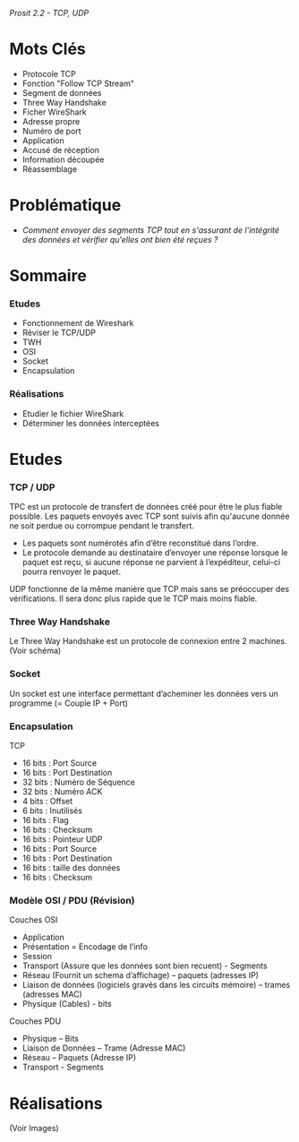 *Prosit 2.2 - TCP, UDP*

# Mots Clés

- Protocole TCP
- Fonction "Follow TCP Stream"
- Segment de données
- Three Way Handshake
- Ficher WireShark
- Adresse propre
- Numéro de port
- Application
- Accusé de réception
- Information découpée
- Réassemblage

# Problématique

- *Comment envoyer des segments TCP tout en s'assurant de l'intégrité des données et vérifier qu'elles ont bien été reçues ?*

# Sommaire

### Etudes

- Fonctionnement de Wireshark
- Réviser le TCP/UDP
- TWH
- OSI
- Socket
- Encapsulation

### Réalisations

- Etudier le fichier WireShark
- Déterminer les données interceptées

# Etudes

### TCP / UDP

TPC est un protocole de transfert de données créé pour être le plus fiable possible. Les paquets envoyés avec TCP sont suivis afin qu'aucune donnée ne soit perdue ou corrompue pendant le transfert.
- Les paquets sont numérotés afin d’être reconstitué dans l’ordre.
- Le protocole demande au destinataire d’envoyer une réponse lorsque le paquet est reçu, si aucune réponse ne parvient à l’expéditeur, celui-ci pourra renvoyer le paquet.

UDP fonctionne de la même manière que TCP mais sans se préoccuper des vérifications. Il sera donc plus rapide que le TCP mais moins fiable.

### Three Way Handshake

Le Three Way Handshake est un protocole de connexion entre 2 machines. (Voir schéma)

### Socket

Un socket est une interface permettant d’acheminer les données vers un programme (= Couple IP + Port)

### Encapsulation

TCP
- 16 bits : Port Source
- 16 bits : Port Destination
- 32 bits : Numéro de Séquence
- 32 bits : Numéro ACK
-  4 bits : Offset
-  6 bits : Inutilisés
- 16 bits : Flag
- 16 bits : Checksum
- 16 bits : Pointeur
UDP
- 16 bits : Port Source
- 16 bits : Port Destination
- 16 bits : taille des données
- 16 bits : Checksum

### Modèle OSI / PDU (Révision)

Couches OSI
- Application
- Présentation = Encodage de l’info
- Session
- Transport (Assure que les données sont bien recuent) - Segments
- Réseau (Fournit un schema d’affichage) – paquets (adresses IP)
- Liaison de données (logiciels gravés dans les circuits mémoire) – trames (adresses MAC)
- Physique (Cables) - bits

Couches PDU
- Physique – Bits
- Liaison de Données – Trame (Adresse MAC)
- Réseau – Paquets (Adresse IP)
- Transport - Segments

# Réalisations

(Voir Images)
